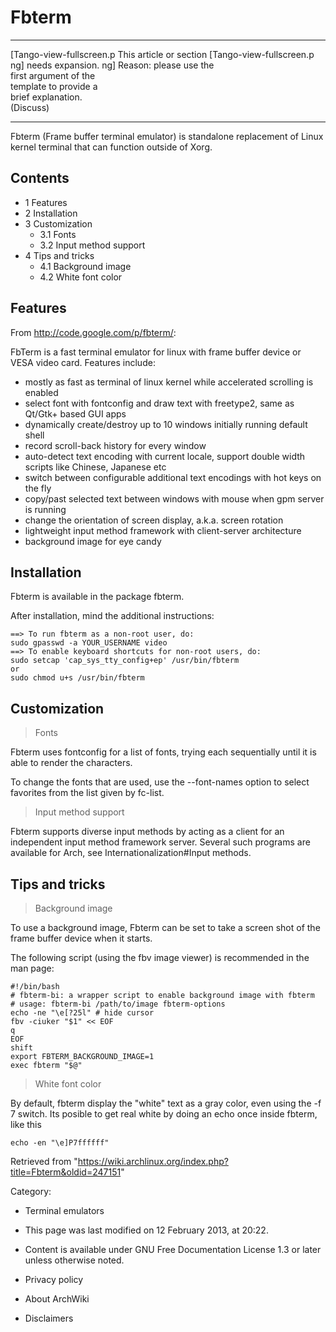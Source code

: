 Fbterm
======

  ------------------------ ------------------------ ------------------------
  [Tango-view-fullscreen.p This article or section  [Tango-view-fullscreen.p
  ng]                      needs expansion.         ng]
                           Reason: please use the   
                           first argument of the    
                           template to provide a    
                           brief explanation.       
                           (Discuss)                
  ------------------------ ------------------------ ------------------------

Fbterm (Frame buffer terminal emulator) is standalone replacement of
Linux kernel terminal that can function outside of Xorg.

Contents
--------

-   1 Features
-   2 Installation
-   3 Customization
    -   3.1 Fonts
    -   3.2 Input method support
-   4 Tips and tricks
    -   4.1 Background image
    -   4.2 White font color

Features
--------

From http://code.google.com/p/fbterm/:

FbTerm is a fast terminal emulator for linux with frame buffer device or
VESA video card. Features include:

-   mostly as fast as terminal of linux kernel while accelerated
    scrolling is enabled
-   select font with fontconfig and draw text with freetype2, same as
    Qt/Gtk+ based GUI apps
-   dynamically create/destroy up to 10 windows initially running
    default shell
-   record scroll-back history for every window
-   auto-detect text encoding with current locale, support double width
    scripts like Chinese, Japanese etc
-   switch between configurable additional text encodings with hot keys
    on the fly
-   copy/past selected text between windows with mouse when gpm server
    is running
-   change the orientation of screen display, a.k.a. screen rotation
-   lightweight input method framework with client-server architecture
-   background image for eye candy

Installation
------------

Fbterm is available in the package fbterm.

After installation, mind the additional instructions:

    ==> To run fbterm as a non-root user, do:
    sudo gpasswd -a YOUR_USERNAME video
    ==> To enable keyboard shortcuts for non-root users, do:
    sudo setcap 'cap_sys_tty_config+ep' /usr/bin/fbterm
    or
    sudo chmod u+s /usr/bin/fbterm

Customization
-------------

> Fonts

Fbterm uses fontconfig for a list of fonts, trying each sequentially
until it is able to render the characters.

To change the fonts that are used, use the --font-names option to select
favorites from the list given by fc-list.

> Input method support

Fbterm supports diverse input methods by acting as a client for an
independent input method framework server. Several such programs are
available for Arch, see Internationalization#Input methods.

Tips and tricks
---------------

> Background image

To use a background image, Fbterm can be set to take a screen shot of
the frame buffer device when it starts.

The following script (using the fbv image viewer) is recommended in the
man page:

    #!/bin/bash
    # fbterm-bi: a wrapper script to enable background image with fbterm
    # usage: fbterm-bi /path/to/image fbterm-options
    echo -ne "\e[?25l" # hide cursor
    fbv -ciuker "$1" << EOF
    q
    EOF
    shift
    export FBTERM_BACKGROUND_IMAGE=1
    exec fbterm "$@"

> White font color

By default, fbterm display the "white" text as a gray color, even using
the -f 7 switch. Its posible to get real white by doing an echo once
inside fbterm, like this

    echo -en "\e]P7ffffff"

Retrieved from
"https://wiki.archlinux.org/index.php?title=Fbterm&oldid=247151"

Category:

-   Terminal emulators

-   This page was last modified on 12 February 2013, at 20:22.
-   Content is available under GNU Free Documentation License 1.3 or
    later unless otherwise noted.
-   Privacy policy
-   About ArchWiki
-   Disclaimers
